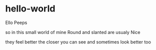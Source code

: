 # hello-world

Ello Peeps 


so in this small world of mine Round and slanted are usualy Nice

they feel better the closer you can see and sometimes look better too 
